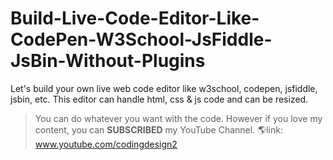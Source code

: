 # Build-Live-Code-Editor-Like-CodePen-W3School-JsFiddle-JsBin-Without-Plugins
Let's build your own live web code editor like w3school, codepen, jsfiddle, jsbin, etc. This editor can handle html, css &amp; js code and can be resized.

> You can do whatever you want with the code. However if you love my content, you can **SUBSCRIBED** my YouTube Channel.
🌎link: www.youtube.com/codingdesign2
